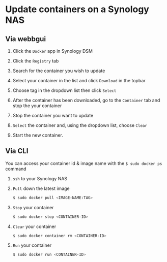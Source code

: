 # Update containers on a Synology NAS

## Via webbgui

1. Click the `Docker` app in Synology DSM

2. Click the `Registry` tab

3. Search for the container you wish to update

4. Select your container in the list and click `Download` in the topbar

5. Choose tag in the dropdown list then click `Select`

6. After the container has been downloaded, go to the `Container` tab and stop the your container

7. Stop the container you want to update

8. `Select` the container and, using the dropdown list, choose `Clear`

9. Start the new container.

## Via CLI
You can access your container id & image name with the `$ sudo docker ps` command

1. `ssh` to your Synology NAS

2. `Pull` down the latest image

   ```sh
   $ sudo docker pull <IMAGE-NAME:TAG>
   ```

3. `Stop` your container

   ```sh
   $ sudo docker stop <CONTAINER-ID>
   ```

4. `Clear` your container

   ```sh
   $ sudo docker container rm <CONTAINER-ID>
   ```

5. `Run` your container

   ```sh
   $ sudo docker run <CONTAINER-ID>
   ```
